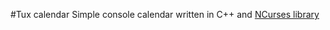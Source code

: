 #Tux calendar
Simple console calendar written in C++ and [NCurses library](http://www.gnu.org/software/ncurses/ncurses.html)

